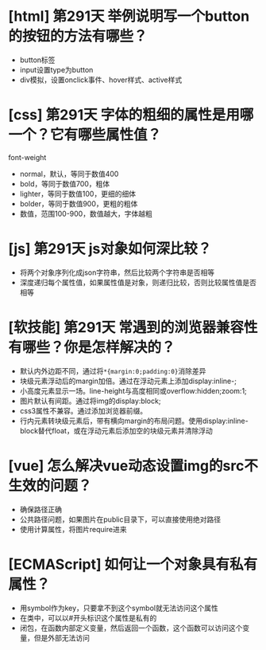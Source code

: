 # [html] 第291天 举例说明写一个button的按钮的方法有哪些？

- button标签
- input设置type为button
- div模拟，设置onclick事件、hover样式、active样式

# [css] 第291天 字体的粗细的属性是用哪一个？它有哪些属性值？

font-weight
- normal，默认，等同于数值400
- bold，等同于数值700，粗体
- lighter，等同于数值100，更细的细体
- bolder，等同于数值900，更粗的粗体
- 数值，范围100-900，数值越大，字体越粗

# [js] 第291天 js对象如何深比较？

- 将两个对象序列化成json字符串，然后比较两个字符串是否相等
- 深度递归每个属性值，如果属性值是对象，则递归比较，否则比较属性值是否相等

# [软技能] 第291天 常遇到的浏览器兼容性有哪些？你是怎样解决的？

- 默认内外边距不同，通过将`*{margin:0;padding:0}`消除差异
- 块级元素浮动后的margin加倍。通过在浮动元素上添加display:inline-;
- 小高度元素显示一场。line-height与高度相同或overflow:hidden;zoom:1;
- 图片默认有间距。通过将img的display:block;
- css3属性不兼容。通过添加浏览器前缀。
- 行内元素转块级元素后，带有横向margin的布局问题。使用display:inline-block替代float，或在浮动元素后添加空的块级元素并清除浮动

# [vue] 怎么解决vue动态设置img的src不生效的问题？

- 确保路径正确
- 公共路径问题，如果图片在public目录下，可以直接使用绝对路径
- 使用计算属性，将图片require进来

# [ECMAScript] 如何让一个对象具有私有属性？

- 用symbol作为key，只要拿不到这个symbol就无法访问这个属性
- 在类中，可以以#开头标识这个属性是私有的
- 闭包，在函数内部定义变量，然后返回一个函数，这个函数可以访问这个变量，但是外部无法访问
